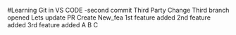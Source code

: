 #Learning Git in VS CODE
-second commit
Third Party Change
Third branch opened
Lets update PR
Create New_fea
1st feature added
2nd feature added
3rd feature added
A
B
C